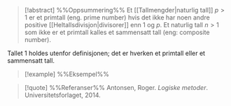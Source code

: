 
> [!abstract] %%Oppsummering%%
>Et [[Tallmengder|naturlig tall]] $p > 1$ er et primtall (eng. prime number) hvis det ikke har noen andre positive [[Heltallsdivisjon|divisorer]] enn $1$ og $p$. Et naturlig tall $n > 1$ som ikke er et primtall kalles et sammensatt tall (eng: composite number).

Tallet $1$ holdes utenfor definisjonen; det er hverken et primtall eller et sammensatt tall.

> [!example] %%Eksempel%%
> 

> [!quote] %%Referanser%%
>Antonsen, Roger. *Logiske metoder*. Universitetsforlaget, 2014.